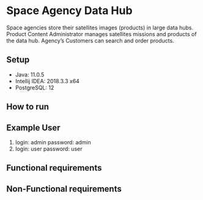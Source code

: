 # Space Agency Data Hub

Space agencies store their satellites images (products) in large data hubs. Product Content
Administrator manages satellites missions and products of the data hub. Agency’s
Customers can search and order products.

## Setup
- Java: 11.0.5
- Intellij IDEA: 2018.3.3 x64
- PostgreSQL: 12

## How to run



## Example User
1. login: admin password: admin
2. login: user password: user

## Functional requirements


## Non-Functional requirements